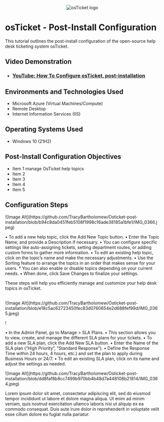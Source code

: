 <p align="center">
<img src="https://i.imgur.com/Clzj7Xs.png" alt="osTicket logo"/>
</p>

<h1>osTicket - Post-Install Configuration</h1>
This tutorial outlines the post-install configuration of the open-source help desk ticketing system osTicket.<br />


<h2>Video Demonstration</h2>

- ### [YouTube: How To Configure osTicket, post-installation](https://www.youtube.com)

<h2>Environments and Technologies Used</h2>

- Microsoft Azure (Virtual Machines/Compute)
- Remote Desktop
- Internet Information Services (IIS)

<h2>Operating Systems Used </h2>

- Windows 10</b> (21H2)

<h2>Post-Install Configuration Objectives</h2>

- Item 1 manage OsTicket help topics
- Item 2
- Item 3
- Item 4
- Item 5

<h2>Configuration Steps</h2>

<p>
![Image Alt](https://github.com/TracyBartholomew/Osticket-post-installation/blob/b94c8da0451feb5108f1998c16ade38185a1bfe1/IMG_0366.jpeg)
</p>
<p>
•	To add a new help topic, click the Add New Topic button.
•	Enter the Topic Name, and provide a Description if necessary.
•	You can configure specific settings like auto-assigning tickets, setting department routes, or adding custom forms to gather more information.
•	To edit an existing help topic, click on the topic’s name and make the necessary adjustments.
•	Use the Sorting feature to arrange the topics in an order that makes sense for your users.
*  You can also enable or disable topics depending on your current needs.
•	When done, click Save Changes to finalize your settings.

These steps will help you efficiently manage and customize your help desk topics in osTicket.
</p>
<br />
![Image Alt](https://github.com/TracyBartholomew/Osticket-post-installation/blob/e18c5ac62723450fec83d0760654e2d688fef99d/IMG_0365.jpeg)
<p>
!
</p>
<p>
•	In the Admin Panel, go to Manage > SLA Plans. 
•	This section allows you to view, create, and manage the different SLA plans for your tickets.
•	To add a new SLA plan, click the Add New SLA button.
•	Enter the Name of the SLA plan (“High Priority”, “Standard Response”).
•	Define the Response Time within 24 hours, 4 hours, etc.) and set the plan to apply during Business Hours or 24/7.
•	To edit an existing SLA plan, click on its name and adjust the settings as needed.

<p>
![Image Alt](https://github.com/TracyBartholomew/Osticket-post-installation/blob/dd8faf8b8cc7499b970bb4b48d7a448108b21814/IMG_0364.jpeg)
</p>
<p>
Lorem ipsum dolor sit amet, consectetur adipiscing elit, sed do eiusmod tempor incididunt ut labore et dolore magna aliqua. Ut enim ad minim veniam, quis nostrud exercitation ullamco laboris nisi ut aliquip ex ea commodo consequat. Duis aute irure dolor in reprehenderit in voluptate velit esse cillum dolore eu fugiat nulla pariatur.
</p>
<br />
